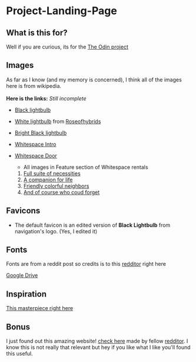 # Project-Landing-Page

## What is this for?
Well if you are curious, its for the [The Odin project](https://www.theodinproject.com/)

## Images 
As far as I know (and my memory is concerned), I think all of the images here is from wikipedia. <br> <br>
**Here is the links:** _Still incomplete_ <br>
- [Black lightbulb](https://www.reddit.com/r/OMORI/comments/lphpbi/dose_anyone_have_omoris_light_bulb_but_with_the/)

- [White lightbulb](https://cdn.discordapp.com/attachments/635261277484220458/813312376572739624/invert_bulb.jpg) from [Roseofhybrids](https://www.reddit.com/user/Roseofhybrids/)

- [Bright Black lightbulb](https://www.reddit.com/r/OMORI/comments/mxywiz/onespoilery_thing_im_surprised_i_never_noticed/)

- [Whitespace Intro](https://omori.fandom.com/wiki/WHITE_SPACE?file=Whitespace_intro_gif.gif)

- [Whitespace Door](https://omori.fandom.com/wiki/WHITE_SPACE?file=Ws_door.png)

    - All images in Feature section of Whitespace rentals
    1. [Full suite of necessities](https://omori.fandom.com/wiki/WHITE_SPACE?file=WHITESPACE_ITEMS.gif)
    2. [A companion for life](https://omori.fandom.com/wiki/MEWO?file=White_Space_%2528Omori_Preorder_Trailer%2529.png)
    3. [Friendly colorful neighbors](https://omori.fandom.com/wiki/NEIGHBOR%27S_ROOM?file=Omoriorigingroup.gif)
    4. [And of course who coud forget](https://omori.fandom.com/wiki/SOMETHING?file=Something_%2528Animation%2529.gif#PORTRAIT)

## Favicons 
- The default favicon is an edited version of **Black Lightbulb** from navigation's logo. (Yes, I edited it)

## Fonts 
Fonts are from a reddit post so credits is to this [redditor](https://www.reddit.com/user/Banana_quack98632/) right here
<br>

[Google Drive](https://drive.google.com/drive/folders/1nM_W8oIR3OrWcski7JIt6OZKBreLWdg4?usp=sharing)

## Inspiration 
[This masterpiece right here](https://store.steampowered.com/app/1150690/OMORI/)

## Bonus 
I just found out this amazing website! [check here](https://ransu-ll.github.io/Omori-Dialogue-Generator/) made by fellow [redditor](https://www.reddit.com/user/Ransu_RL/). I know this is not really that relevant but hey if you like what I like you'll found this useful.
